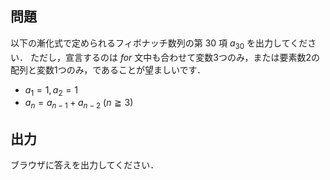 ## 問題
以下の漸化式で定められるフィボナッチ数列の第 $30$ 項 $a_{30}$ を出力してください．
ただし，宣言するのは $for$ 文中も合わせて変数3つのみ，または要素数2の配列と変数1つのみ，であることが望ましいです．
  * $a_1=1, a_2=1$
  * $a_n=a_{n-1}+a_{n-2}\ (n\geqq3)$

## 出力
ブラウザに答えを出力してください．

